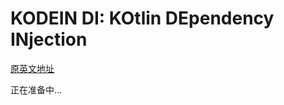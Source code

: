 # KODEIN DI: KOtlin DEpendency INjection

[原英文地址](https://kodein.org/Kodein-DI/index.html?latest/core)

正在准备中...
